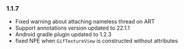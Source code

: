 ### 1.1.7
- Fixed warning about attaching nameless thread on ART
- Support annotations version updated to 22.1.1
- Android gradle plugin updated to 1.2.3
- fixed NPE when `GifTextureView` is constructed without attributes